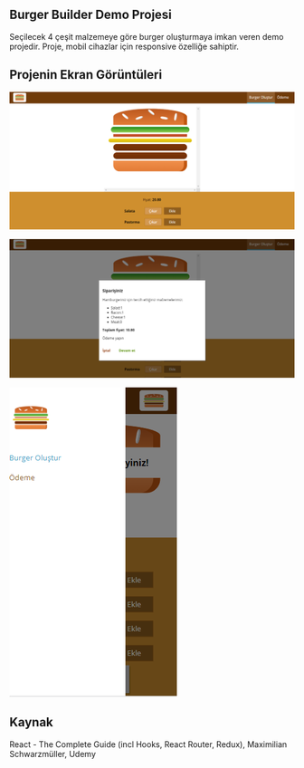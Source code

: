## Burger Builder Demo Projesi

Seçilecek 4 çeşit malzemeye göre burger oluşturmaya imkan veren demo projedir. Proje, mobil cihazlar için responsive özelliğe sahiptir.

## Projenin Ekran Görüntüleri

![Ana ekran](/public/img/main.PNG)

![Sipariş ekran](/public/img/order.PNG)

![Mobil ekran](/public/img/mobile.PNG)

## Kaynak

 React - The Complete Guide (incl Hooks, React Router, Redux), Maximilian Schwarzmüller, Udemy